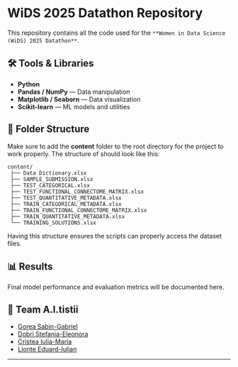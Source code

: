 # WiDS 2025 Datathon Repository

This repository contains all the code used for the `**Women in Data Science (WiDS) 2025 Datathon**`.

## 🛠️ Tools & Libraries

- **Python**
- **Pandas / NumPy** — Data manipulation
- **Matplotlib / Seaborn** — Data visualization
- **Scikit-learn** — ML models and utilities

## 📂 Folder Structure

Make sure to add the **content** folder to the root directory for the project to work properly. The structure of should look like this:

```
content/
 ├── Data Dictionary.xlsx
 ├── SAMPLE_SUBMISSION.xlsx
 ├── TEST_CATEGORICAL.xlsx
 ├── TEST_FUNCTIONAL_CONNECTOME_MATRIX.xlsx
 ├── TEST_QUANTITATIVE_METADATA.xlsx
 ├── TRAIN_CATEGORICAL_METADATA.xlsx
 ├── TRAIN_FUNCTIONAL_CONNECTOME_MATRIX.xlsx
 ├── TRAIN_QUANTITATIVE_METADATA.xlsx
 └── TRAINING_SOLUTIONS.xlsx
```

Having this structure ensures the scripts can properly access the dataset files.

## 📊 Results

Final model performance and evaluation metrics will be documented here.

## 🤝 Team A.I.tistii

- [Gorea Sabin-Gabriel](https://github.com/gsg211)
- [Dobri Ștefania-Eleonora](https://github.com/teammate1)
- [Cristea Iulia-Maria](https://github.com/teammate2)
- [Lionte Eduard-Iulian](https://github.com/teammate2)


---
